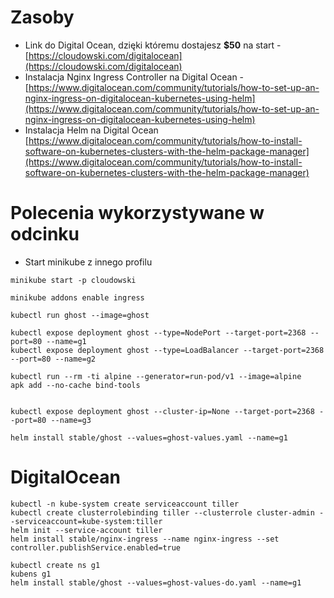 # Zasoby

* Link do Digital Ocean, dzięki któremu dostajesz **$50** na start -
  [https://cloudowski.com/digitalocean](https://cloudowski.com/digitalocean)
* Instalacja Nginx Ingress Controller na Digital Ocean -
  [https://www.digitalocean.com/community/tutorials/how-to-set-up-an-nginx-ingress-on-digitalocean-kubernetes-using-helm](https://www.digitalocean.com/community/tutorials/how-to-set-up-an-nginx-ingress-on-digitalocean-kubernetes-using-helm)
* Instalacja Helm na Digital Ocean
  [https://www.digitalocean.com/community/tutorials/how-to-install-software-on-kubernetes-clusters-with-the-helm-package-manager](https://www.digitalocean.com/community/tutorials/how-to-install-software-on-kubernetes-clusters-with-the-helm-package-manager)

# Polecenia wykorzystywane w odcinku

* Start minikube z innego profilu

```
minikube start -p cloudowski

minikube addons enable ingress

kubectl run ghost --image=ghost

kubectl expose deployment ghost --type=NodePort --target-port=2368 --port=80 --name=g1
kubectl expose deployment ghost --type=LoadBalancer --target-port=2368 --port=80 --name=g2

kubectl run --rm -ti alpine --generator=run-pod/v1 --image=alpine
apk add --no-cache bind-tools


kubectl expose deployment ghost --cluster-ip=None --target-port=2368 --port=80 --name=g3

helm install stable/ghost --values=ghost-values.yaml --name=g1
```


# DigitalOcean

```
kubectl -n kube-system create serviceaccount tiller
kubectl create clusterrolebinding tiller --clusterrole cluster-admin --serviceaccount=kube-system:tiller
helm init --service-account tiller
helm install stable/nginx-ingress --name nginx-ingress --set controller.publishService.enabled=true

kubectl create ns g1
kubens g1
helm install stable/ghost --values=ghost-values-do.yaml --name=g1
```